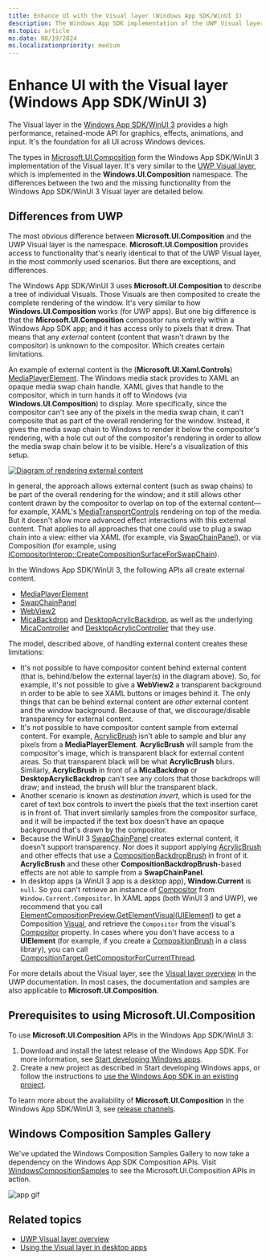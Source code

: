 ```yaml
---
title: Enhance UI with the Visual layer (Windows App SDK/WinUI 3)
description: The Windows App SDK implementation of the UWP Visual layer.
ms.topic: article
ms.date: 08/19/2024
ms.localizationpriority: medium
---
```


# Enhance UI with the Visual layer (Windows App SDK/WinUI 3)

The Visual layer in the [Windows App SDK/WinUI 3](index.md) provides a high performance, retained-mode API for graphics, effects, animations, and input. It's the foundation for all UI across Windows devices.

The types in [Microsoft.UI.Composition](/windows/windows-app-sdk/api/winrt/microsoft.ui.composition) form the Windows App SDK/WinUI 3 implementation of the Visual layer. It's very similar to the [UWP Visual layer](/windows/uwp/composition/visual-layer), which is implemented in the **Windows.UI.Composition** namespace. The differences between the two and the missing functionality from the Windows App SDK/WinUI 3 Visual layer are detailed below.

## Differences from UWP

The most obvious difference between **Microsoft.UI.Composition** and the UWP Visual layer is the namespace. **Microsoft.UI.Composition** provides access to functionality that's nearly identical to that of the UWP Visual layer, in the most commonly used scenarios. But there are exceptions, and differences.

The Windows App SDK/WinUI 3 uses **Microsoft.UI.Composition** to describe a tree of individual Visuals. Those Visuals are then composited to create the complete rendering of the window. It's very similar to how **Windows.UI.Composition** works (for UWP apps). But one big difference is that the **Microsoft.UI.Composition** compositor runs entirely within a Windows App SDK app; and it has access only to pixels that it drew. That means that any *external* content (content that wasn't drawn by the compositor) is unknown to the compositor. Which creates certain limitations.

An example of external content is the (**Microsoft.UI.Xaml.Controls**) [MediaPlayerElement](/windows/windows-app-sdk/api/winrt/microsoft.ui.xaml.controls.mediaplayerelement). The Windows media stack provides to XAML an opaque media swap chain handle. XAML gives that handle to the compositor, which in turn hands it off to Windows (via **Windows.UI.Composition**) to display. More specifically, since the compositor can't see any of the pixels in the media swap chain, it can't composite that as part of the overall rendering for the window. Instead, it gives the media swap chain to Windows to render it below the compositor's rendering, with a hole cut out of the compositor's rendering in order to allow the media swap chain below it to be visible. Here's a visualization of this setup.

[![Diagram of rendering external content](images/external-content.png) ](images/external-content.png#lightbox)

In general, the approach allows external content (such as swap chains) to be part of the overall rendering for the window; and it still allows other content drawn by the compositor to overlap on top of the external content&mdash;for example, XAML's [MediaTransportControls](/windows/windows-app-sdk/api/winrt/microsoft.ui.xaml.controls.mediatransportcontrols) rendering on top of the media. But it doesn't allow more advanced effect interactions with this external content. That applies to all approaches that one could use to plug a swap chain into a view: either via XAML (for example, via [SwapChainPanel](/windows/windows-app-sdk/api/winrt/microsoft.ui.xaml.controls.swapchainpanel)), or via Composition (for example, using [ICompositorInterop::CreateCompositionSurfaceForSwapChain](/windows/win32/api/windows.ui.composition.interop/nf-windows-ui-composition-interop-icompositorinterop-createcompositionsurfaceforswapchain)).

In the Windows App SDK/WinUI 3, the following APIs all create external content.

* [MediaPlayerElement](/windows/windows-app-sdk/api/winrt/microsoft.ui.xaml.controls.mediaplayerelement)
* [SwapChainPanel](/windows/windows-app-sdk/api/winrt/microsoft.ui.xaml.controls.swapchainpanel)
* [WebView2](/windows/windows-app-sdk/api/winrt/microsoft.ui.xaml.controls.webview2)
* [MicaBackdrop](/windows/windows-app-sdk/api/winrt/microsoft.ui.xaml.media.micabackdrop) and [DesktopAcrylicBackdrop](/windows/windows-app-sdk/api/winrt/microsoft.ui.xaml.media.desktopacrylicbackdrop), as well as the underlying [MicaController](/windows/windows-app-sdk/api/winrt/microsoft.ui.composition.systembackdrops.micacontroller) and [DesktopAcrylicController](/windows/windows-app-sdk/api/winrt/microsoft.ui.composition.systembackdrops.desktopacryliccontroller) that they use.

The model, described above, of handling external content creates these limitations:

* It's not possible to have compositor content behind external content (that is, behind/below the external layer(s) in the diagram above). So, for example, it's not possible to give a **WebView2** a transparent background in order to be able to see XAML buttons or images behind it. The only things that can be behind external content are *other* external content and the window background. Because of that, we discourage/disable transparency for external content.
* It's not possible to have compositor content sample from external content. For example, [AcrylicBrush](/windows/windows-app-sdk/api/winrt/microsoft.ui.xaml.media.acrylicbrush) isn't able to sample and blur any pixels from a **MediaPlayerElement**. **AcrylicBrush** will sample from the compositor's image, which is transparent black for external content areas. So that transparent black will be what **AcrylicBrush** blurs. Similarly, **AcrylicBrush** in front of a **MicaBackdrop** or **DesktopAcrylicBackdrop** can't see any colors that those backdrops will draw; and instead, the brush will blur the transparent black.
* Another scenario is known as *destination invert*, which is used for the caret of text box controls to invert the pixels that the text insertion caret is in front of. That invert similarly samples from the compositor surface, and it will be impacted if the text box doesn't have an opaque background that's drawn by the compositor.
* Because the WinUI 3 [SwapChainPanel](/windows/windows-app-sdk/api/winrt/microsoft.ui.xaml.controls.swapchainpanel) creates external content, it doesn't support transparency. Nor does it support applying [AcrylicBrush](/windows/windows-app-sdk/api/winrt/microsoft.ui.xaml.media.acrylicbrush) and other effects that use a [CompositionBackdropBrush](/windows/windows-app-sdk/api/winrt/microsoft.ui.composition.compositionbackdropbrush) in front of it. **AcrylicBrush** and these other **CompositionBackdropBrush**-based effects are not able to sample from a **SwapChainPanel**.
* In desktop apps (a WinUI 3 app is a desktop app), **Window.Current** is `null`. So you can't retrieve an instance of [Compositor](/windows/windows-app-sdk/api/winrt/microsoft.ui.composition.compositor) from `Window.Current.Compositor`. In XAML apps (both WinUI 3 and UWP), we recommend that you call [ElementCompositionPreview.GetElementVisual(UIElement)](/windows/windows-app-sdk/api/winrt/microsoft.ui.xaml.hosting.elementcompositionpreview.getelementvisual) to get a Composition [Visual](/windows/windows-app-sdk/api/winrt/microsoft.ui.composition.visual), and retrieve the `Compositor` from the visual's [Compositor](/windows/windows-app-sdk/api/winrt/microsoft.ui.composition.compositionobject.compositor) property. In cases where you don't have access to a **UIElement** (for example, if you create a [CompositionBrush](/windows/windows-app-sdk/api/winrt/microsoft.ui.composition.compositionbrush) in a class library), you can call [CompositionTarget.GetCompositorForCurrentThread](/windows/windows-app-sdk/api/winrt/microsoft.ui.xaml.media.compositiontarget.getcompositorforcurrentthread).

For more details about the Visual layer, see the [Visual layer overview](/windows/uwp/composition/visual-layer) in the UWP documentation. In most cases, the documentation and samples are also applicable to **Microsoft.UI.Composition**.

## Prerequisites to using Microsoft.UI.Composition

To use **Microsoft.UI.Composition** APIs in the Windows App SDK/WinUI 3:

1. Download and install the latest release of the Windows App SDK. For more information, see [Start developing Windows apps](../get-started/start-here.md).
2. Create a new project as described in Start developing Windows apps, or follow the instructions to [use the Windows App SDK in an existing project](use-windows-app-sdk-in-existing-project.md).

To learn more about the availability of **Microsoft.UI.Composition** in the Windows App SDK/WinUI 3, see [release channels](release-channels.md).

## Windows Composition Samples Gallery

We've updated the Windows Composition Samples Gallery to now take a dependency on the Windows App SDK Composition APIs. Visit [WindowsCompositionSamples](https://github.com/microsoft/WindowsCompositionSamples) to see the Microsoft.UI.Composition APIs in action.

![app gif](https://media.giphy.com/media/Hx2beMDfEA7QqWPvD4/giphy.gif)

## Related topics

- [UWP Visual layer overview](/windows/uwp/composition/visual-layer)
- [Using the Visual layer in desktop apps](../desktop/modernize/ui/visual-layer-in-desktop-apps.md)
